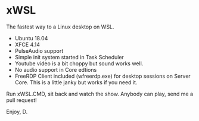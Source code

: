 # xWSL

The fastest way to a Linux desktop on WSL.
- Ubuntu 18.04
- XFCE 4.14
- PulseAudio support 
- Simple init system started in Task Scheduler
- Youtube video is a bit choppy but sound works well. 
- No audio support in Core edtions
- FreeRDP Client included (wfreerdp.exe) for desktop sessions on Server Core. This is a little janky but works if you need it.

Run xWSL.CMD, sit back and watch the show.
Anybody can play, send me a pull request!

Enjoy,
D.

